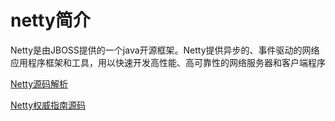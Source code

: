 # netty简介

Netty是由JBOSS提供的一个java开源框架。Netty提供异步的、事件驱动的网络应用程序框架和工具，用以快速开发高性能、高可靠性的网络服务器和客户端程序


[Netty源码解析](https://github.com/code4craft/netty-learning)

[Netty权威指南源码](https://github.com/wuyinxian124/nettybook2)